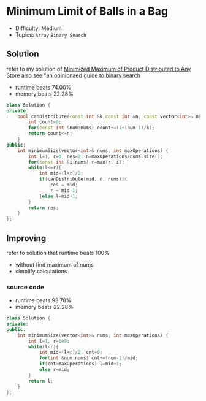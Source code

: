 # Minimum Limit of Balls in a Bag
- Difficulty: Medium
- Topics: `Array` `Binary Search`

## Solution
refer to my solution of [Minimized Maximum of Product Distributed to Any Store](./2064.md)
[also see "an opinionaed guide to binary search](https://leetcode.com/discuss/study-guide/2371234/)
- runtime beats 74.00%
- memory beats 22.28%
``` cpp
class Solution {
private:
    bool canDistribute(const int &k,const int &n, const vector<int>& nums){
        int count=0;
        for(const int &num:nums) count+=(1+(num-1)/k);
        return count<=n;
    }
public:
    int minimumSize(vector<int>& nums, int maxOperations) {
        int l=1, r=0, res=0, n=maxOperations+nums.size();
        for(const int &i:nums) r=max(r, i);
        while(l<=r){
            int mid=(l+r)/2;
            if(canDistribute(mid, n, nums)){
                res = mid;
                r = mid-1;
            }else l=mid+1;
        }
        return res;
    }
};
```

## Improving
refer to solution that runtime beats 100%
- without find maximum of nums
- simplify calculations
### source code
- runtime beats 93.78%
- memory beats 22.28%
``` cpp
class Solution {
private:
public:
    int minimumSize(vector<int>& nums, int maxOperations) {
        int l=1, r=1e9;
        while(l<r){
            int mid=(l+r)/2, cnt=0;
            for(int &num:nums) cnt+=(num-1)/mid;
            if(cnt>maxOperations) l=mid+1;
            else r=mid;
        }
        return l;
    }
};
```
